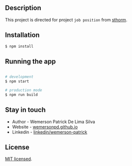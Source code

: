 ## Description

This project is directed for project `job position` from [sthorm](sthorm.io).

## Installation

```bash
$ npm install
```
## Running the app

```bash

# development
$ npm start

# production mode
$ npm run build
```

## Stay in touch

- Author - Wemerson Patrick De Lima Silva
- Website - [wemersonpd.github.io](https://wemersonpd.github.io)
- Linkedin - [linkedin/wemerson-patrick](www.linkedin.com/in/wemerson-patrick)

## License

[MIT licensed](LICENSE).
